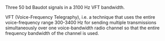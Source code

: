 Three 50 bd Baudot signals in a 3100 Hz VFT bandwidth.

VFT (Voice-Frequency Telegraphy), i.e. a technique that uses the entire voice-frequency range 300-3400 Hz for sending multiple transmissions simultaneously over one voice-bandwidth radio channel so that the entire frequency bandwidth of the channel is used.